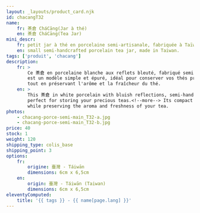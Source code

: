 ```yaml
---
layout: _layouts/product_card.njk
id: chacangT32
name:
    fr: 茶倉 CháCāng(Jar à thé) 
    en: 茶倉 CháCāng(Tea Jar)
mini_descr:
    fr: petit jar à thé en porcelaine semi-artisanale, fabriquée à Taïwan
    en: small semi-handcrafted porcelain tea jar, made in Taiwan.
tags: ['produit', 'chacang']
description: 
    fr: >
        Ce 茶倉 en porcelaine blanche aux reflets bleuté, fabriqué semi-artisanalement à Taïwan, 
        est un modèle simple et épuré, idéal pour conserver vos thés précieux.<!--more--> Sa taille compacte s'intègre parfaitement dans un 茶席 (ChaXi) ou accompagne vos déplacements, 
        tout en préservant l'arôme et la fraîcheur du thé.
    en: >
        This 茶倉 in white porcelain with bluish reflections, semi-handcrafted in Taiwan, features a simple and minimalist design, 
        perfect for storing your precious teas.<!--more--> Its compact size fits seamlessly into a 茶席 (ChaXi) or accompanies you on the go, 
        while preserving the aroma and freshness of your tea.
photos:
    - chacang-porce-semi-main_T32-a.jpg
    - chacang-porce-semi-main_T32-b.jpg
price: 40
stock: 1
weight: 120 
shipping_type: colis_base
shipping_point: 3
options:
    fr:
        origine: 臺灣 - Táiwān
        dimensions: 6cm x 6,5cm
    en:
        origin: 臺灣 - Táiwān (Taiwan)
        dimensions: 6cm x 6,5cm
eleventyComputed:
    title: '{{ tags }} - {{ name[page.lang] }}'
---
```


